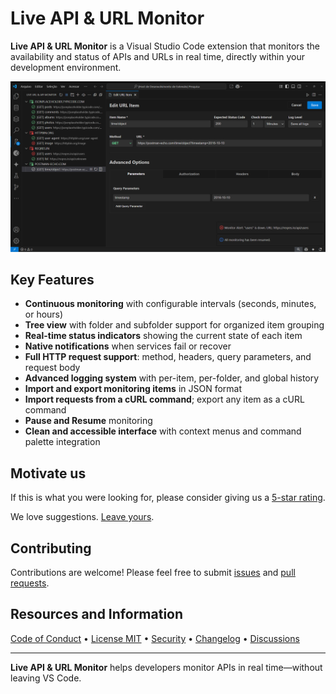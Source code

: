 # Live API & URL Monitor

**Live API & URL Monitor** is a Visual Studio Code extension that monitors the availability and status of APIs and URLs in real time, directly within your development environment.

![Monitor](resources/monitor1.png)

## Key Features

- **Continuous monitoring** with configurable intervals (seconds, minutes, or hours)
- **Tree view** with folder and subfolder support for organized item grouping
- **Real-time status indicators** showing the current state of each item
- **Native notifications** when services fail or recover
- **Full HTTP request support**: method, headers, query parameters, and request body
- **Advanced logging system** with per-item, per-folder, and global history
- **Import and export monitoring items** in JSON format
- **Import requests from a cURL command**; export any item as a cURL command
- **Pause and Resume** monitoring
- **Clean and accessible interface** with context menus and command palette integration

## Motivate us

If this is what you were looking for, please consider giving us a [5-star rating](https://marketplace.visualstudio.com/items?itemName=mlourenco.live-api-url-monitor&ssr=false#review-details).

We love suggestions. [Leave yours](https://github.com/marcelo-lourenco/live-api-url-monitor-extension/discussions/categories/ideas).

## Contributing

Contributions are welcome! Please feel free to submit [issues](https://github.com/marcelo-lourenco/live-api-url-monitor-extension/issues) and [pull requests](https://github.com/marcelo-lourenco/live-api-url-monitor-extension/fork).

## Resources and Information

[Code of Conduct](https://github.com/marcelo-lourenco/live-api-url-monitor-extension?tab=coc-ov-file#readme) • [License MIT](https://github.com/marcelo-lourenco/live-api-url-monitor-extension?tab=MIT-1-ov-file#readme) • [Security](https://github.com/marcelo-lourenco/live-api-url-monitor-extension/security/policy) • [Changelog](https://github.com/marcelo-lourenco/live-api-url-monitor-extension/blob/master/CHANGELOG.md) • [Discussions](https://github.com/marcelo-lourenco/live-api-url-monitor-extension/discussions)

---

**Live API & URL Monitor** helps developers monitor APIs in real time—without leaving VS Code.
